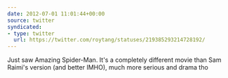 ```yaml
---
date: 2012-07-01 11:01:44+00:00
source: twitter
syndicated:
- type: twitter
  url: https://twitter.com/roytang/statuses/219385293214728192/
---
```


Just saw Amazing Spider-Man. It's a completely different movie than Sam Raimi's version (and better IMHO), much more serious and drama tho
